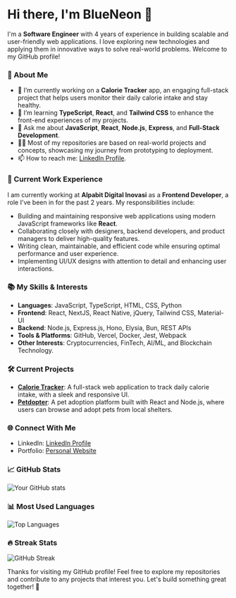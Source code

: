 # Hi there, I'm BlueNeon 👋

I'm a **Software Engineer** with 4 years of experience in building scalable and user-friendly web applications. I love exploring new technologies and applying them in innovative ways to solve real-world problems. Welcome to my GitHub profile!

### 🚀 About Me
- 🔭 I’m currently working on a **Calorie Tracker** app, an engaging full-stack project that helps users monitor their daily calorie intake and stay healthy.
- 🌱 I’m learning **TypeScript**, **React**, and **Tailwind CSS** to enhance the front-end experiences of my projects.
- 💬 Ask me about **JavaScript**, **React**, **Node.js**, **Express**, and **Full-Stack Development**.
- 👨‍💻 Most of my repositories are based on real-world projects and concepts, showcasing my journey from prototyping to deployment.
- 📫 How to reach me: [LinkedIn Profile](https://www.linkedin.com/in/adyatmafulvian/).

### 💼 Current Work Experience
I am currently working at **Alpabit Digital Inovasi** as a **Frontend Developer**, a role I've been in for the past 2 years. My responsibilities include:
- Building and maintaining responsive web applications using modern JavaScript frameworks like **React**.
- Collaborating closely with designers, backend developers, and product managers to deliver high-quality features.
- Writing clean, maintainable, and efficient code while ensuring optimal performance and user experience.
- Implementing UI/UX designs with attention to detail and enhancing user interactions.

### 📚 My Skills & Interests
- **Languages**: JavaScript, TypeScript, HTML, CSS, Python
- **Frontend**: React, NextJS, React Native, jQuery, Tailwind CSS, Material-UI
- **Backend**: Node.js, Express.js, Hono, Elysia, Bun, REST APIs
- **Tools & Platforms**: GitHub, Vercel, Docker, Jest, Webpack
- **Other Interests**: Cryptocurrencies, FinTech, AI/ML, and Blockchain Technology.

### 🛠️ Current Projects
- **[Calorie Tracker](https://github.com/Blueneon28/calorie-calculator)**: A full-stack web application to track daily calorie intake, with a sleek and responsive UI.
- **[Petdopter](https://github.com/Blueneon28/PetAdopter-CapstoneProject)**: A pet adoption platform built with React and Node.js, where users can browse and adopt pets from local shelters.

### 🌐 Connect With Me
- LinkedIn: [LinkedIn Profile](https://www.linkedin.com/in/adyatmafulvian/)
- Portfolio: [Personal Website](https://fulviandev.vercel.app/)

### 📈 GitHub Stats
![Your GitHub stats](https://github-readme-stats.vercel.app/api?username=Blueneon28&show_icons=true&theme=radical)

### 📊 Most Used Languages
![Top Languages](https://github-readme-stats.vercel.app/api/top-langs/?username=Blueneon28&layout=compact&theme=radical)

### 🔥 Streak Stats
![GitHub Streak](https://github-readme-streak-stats.herokuapp.com/?user=Blueneon28&theme=radical)

Thanks for visiting my GitHub profile! Feel free to explore my repositories and contribute to any projects that interest you. Let's build something great together! 🚀
